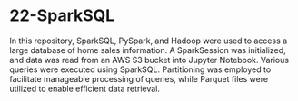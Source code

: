# 22-SparkSQL

In this repository, SparkSQL, PySpark, and Hadoop were used to access a large database of home sales information. A SparkSession was initialized, and data was read from an AWS S3 bucket into Jupyter Notebook. Various queries were executed using SparkSQL. Partitioning was employed to facilitate manageable processing of queries, while Parquet files were utilized to enable efficient data retrieval.
